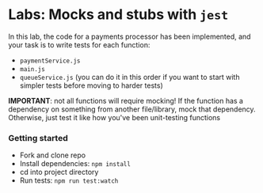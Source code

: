 # Labs: Mocks and stubs with `jest`

In this lab, the code for a payments processor has been implemented, and your task is to write tests for each function:
- `paymentService.js`
- `main.js`
- `queueService.js`
(you can do it in this order if you want to start with simpler tests before moving to harder tests)

**IMPORTANT**: not all functions will require mocking! If the function has a dependency on something from another file/library, mock that dependency. Otherwise, just test it like how you've been unit-testing functions

### Getting started
- Fork and clone repo
- Install dependencies: `npm install`
- cd into project directory
- Run tests: `npm run test:watch`
